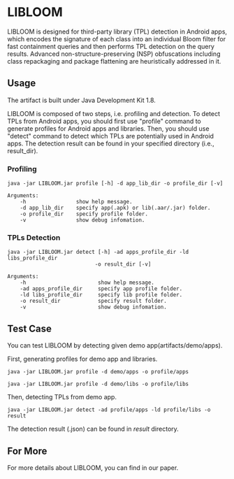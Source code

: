 # LIBLOOM
LIBLOOM is designed for third-party library (TPL) detection in Android apps, which encodes the signature of each class into an individual Bloom filter for fast containment queries and then performs TPL detection on the query results. Advanced non-structure-preserving (NSP) obfuscations including class repackaging and package flattening are heuristically addressed in it.

## Usage
The artifact is built under Java Development Kit 1.8. 

LIBLOOM is composed of two steps, i.e. profiling and detection. To detect TPLs from Android apps, you should first use "profile" command to generate profiles for Android apps and libraries. Then, you should use "detect" command to detect which TPLs are potentially used in Android apps. The detection result can be found in your specified directory (i.e., result_dir).   
### Profiling
	java -jar LIBLOOM.jar profile [-h] -d app_lib_dir -o profile_dir [-v]
		
	Arguments:
		-h                show help message.
		-d app_lib_dir    specify app(.apk) or lib(.aar/.jar) folder.
		-o profile_dir    specify profile folder.
		-v                show debug infomation.

### TPLs Detection
	java -jar LIBLOOM.jar detect [-h] -ad apps_profile_dir -ld libs_profile_dir
	 							-o result_dir [-v]
	
	Arguments:
 		-h                    	 show help message.
 		-ad apps_profile_dir  	 specify app profile folder.
 		-ld libs_profile_dir  	 specify lib profile folder.
 		-o result_dir         	 specify result folder.
 		-v                    	 show debug infomation.

## Test Case
You can test LIBLOOM by detecting given demo app(artifacts/demo/apps).

First, generating profiles for demo app and libraries.

	java -jar LIBLOOM.jar profile -d demo/apps -o profile/apps
	
	java -jar LIBLOOM.jar profile -d demo/libs -o profile/libs
Then, detecting TPLs from demo app.

	java -jar LIBLOOM.jar detect -ad profile/apps -ld profile/libs -o result
The detection result (.json) can be found in *result* directory.
## For More
For more details about LIBLOOM, you can find in our paper.